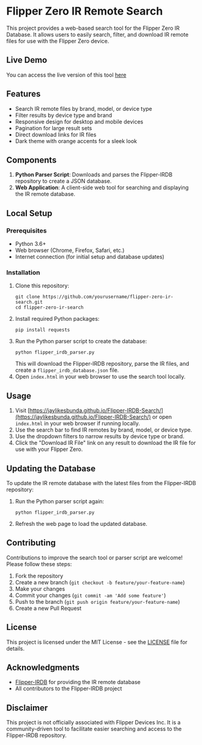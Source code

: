 # Flipper Zero IR Remote Search

This project provides a web-based search tool for the Flipper Zero IR Database. It allows users to easily search, filter, and download IR remote files for use with the Flipper Zero device.

## Live Demo

You can access the live version of this tool [here](https://search.flippertools.net)

## Features

- Search IR remote files by brand, model, or device type
- Filter results by device type and brand
- Responsive design for desktop and mobile devices
- Pagination for large result sets
- Direct download links for IR files
- Dark theme with orange accents for a sleek look

## Components

1. **Python Parser Script**: Downloads and parses the Flipper-IRDB repository to create a JSON database.
2. **Web Application**: A client-side web tool for searching and displaying the IR remote database.

## Local Setup

### Prerequisites

- Python 3.6+
- Web browser (Chrome, Firefox, Safari, etc.)
- Internet connection (for initial setup and database updates)

### Installation

1. Clone this repository:
   ```
   git clone https://github.com/yourusername/flipper-zero-ir-search.git
   cd flipper-zero-ir-search
   ```
2. Install required Python packages:
   ```
   pip install requests
   ```
3. Run the Python parser script to create the database:
   ```
   python flipper_irdb_parser.py
   ```
   This will download the Flipper-IRDB repository, parse the IR files, and create a `flipper_irdb_database.json` file.
4. Open `index.html` in your web browser to use the search tool locally.

## Usage

1. Visit [https://jaylikesbunda.github.io/Flipper-IRDB-Search/](https://jaylikesbunda.github.io/Flipper-IRDB-Search/) or open `index.html` in your web browser if running locally.
2. Use the search bar to find IR remotes by brand, model, or device type.
3. Use the dropdown filters to narrow results by device type or brand.
4. Click the "Download IR File" link on any result to download the IR file for use with your Flipper Zero.

## Updating the Database

To update the IR remote database with the latest files from the Flipper-IRDB repository:

1. Run the Python parser script again:
   ```
   python flipper_irdb_parser.py
   ```
2. Refresh the web page to load the updated database.

## Contributing

Contributions to improve the search tool or parser script are welcome! Please follow these steps:

1. Fork the repository
2. Create a new branch (`git checkout -b feature/your-feature-name`)
3. Make your changes
4. Commit your changes (`git commit -am 'Add some feature'`)
5. Push to the branch (`git push origin feature/your-feature-name`)
6. Create a new Pull Request

## License

This project is licensed under the MIT License - see the [LICENSE](LICENSE) file for details.

## Acknowledgments

- [Flipper-IRDB](https://github.com/logickworkshop/Flipper-IRDB) for providing the IR remote database
- All contributors to the Flipper-IRDB project

## Disclaimer

This project is not officially associated with Flipper Devices Inc. It is a community-driven tool to facilitate easier searching and access to the Flipper-IRDB repository.
